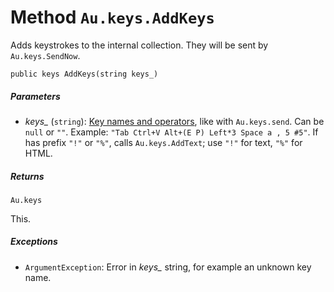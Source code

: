 # Method `Au.keys.AddKeys`

Adds keystrokes to the internal collection. They will be sent by `Au.keys.SendNow`.

```
public keys AddKeys(string keys_)
```

##### Parameters

- *keys_*  (`string`):
    [Key names and operators](../articles/Key%20names%20and%20operators.html), like with `Au.keys.send`. Can be `null` or `""`. Example: `"Tab Ctrl+V Alt+(E P) Left*3 Space a , 5 #5"`. If has prefix `"!"` or `"%"`, calls `Au.keys.AddText`; use `"!"` for text, `"%"` for HTML.

##### Returns

`Au.keys`

This.

##### Exceptions

- `ArgumentException`:
    Error in *keys_* string, for example an unknown key name.